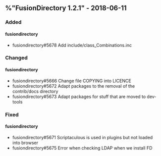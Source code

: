 ## %"FusionDirectory 1.2.1" - 2018-06-11

### Added

#### fusiondirectory
- fusiondirectory#5678 Add include/class_Combinations.inc

### Changed

#### fusiondirectory
- fusiondirectory#5666 Change file COPYING into LICENCE
- fusiondirectory#5672 Adapt packages to the removal of the contrib/docs directory
- fusiondirectory#5673 Adapt packages for stuff that are moved to dev-tools

### Fixed

#### fusiondirectory
- fusiondirectory#5671 Scriptaculous is used in plugins but not loaded into browser
- fusiondirectory#5675 Error when checking LDAP when we install FD

